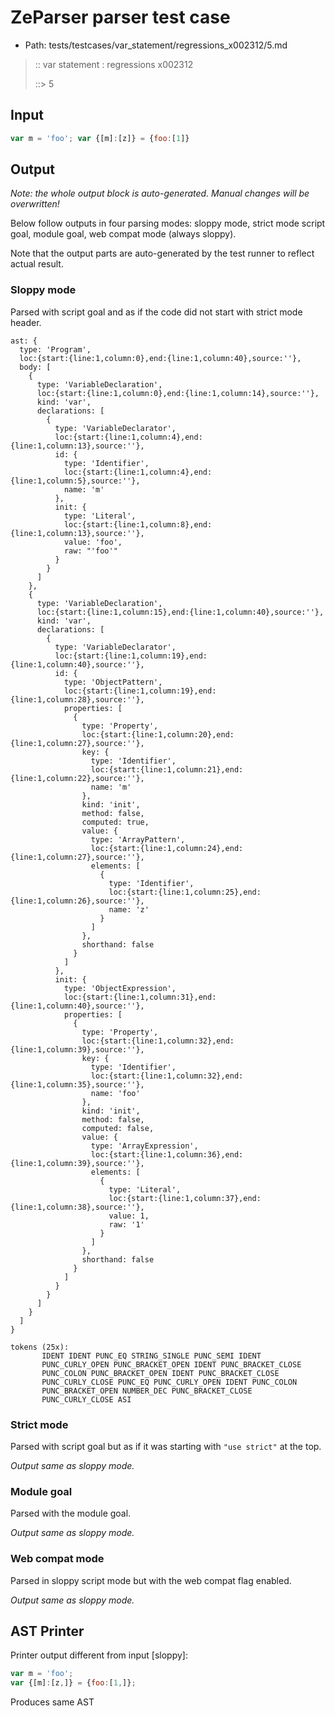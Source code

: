 # ZeParser parser test case

- Path: tests/testcases/var_statement/regressions_x002312/5.md

> :: var statement : regressions x002312
>
> ::> 5

## Input

`````js
var m = 'foo'; var {[m]:[z]} = {foo:[1]}
`````

## Output

_Note: the whole output block is auto-generated. Manual changes will be overwritten!_

Below follow outputs in four parsing modes: sloppy mode, strict mode script goal, module goal, web compat mode (always sloppy).

Note that the output parts are auto-generated by the test runner to reflect actual result.

### Sloppy mode

Parsed with script goal and as if the code did not start with strict mode header.

`````
ast: {
  type: 'Program',
  loc:{start:{line:1,column:0},end:{line:1,column:40},source:''},
  body: [
    {
      type: 'VariableDeclaration',
      loc:{start:{line:1,column:0},end:{line:1,column:14},source:''},
      kind: 'var',
      declarations: [
        {
          type: 'VariableDeclarator',
          loc:{start:{line:1,column:4},end:{line:1,column:13},source:''},
          id: {
            type: 'Identifier',
            loc:{start:{line:1,column:4},end:{line:1,column:5},source:''},
            name: 'm'
          },
          init: {
            type: 'Literal',
            loc:{start:{line:1,column:8},end:{line:1,column:13},source:''},
            value: 'foo',
            raw: "'foo'"
          }
        }
      ]
    },
    {
      type: 'VariableDeclaration',
      loc:{start:{line:1,column:15},end:{line:1,column:40},source:''},
      kind: 'var',
      declarations: [
        {
          type: 'VariableDeclarator',
          loc:{start:{line:1,column:19},end:{line:1,column:40},source:''},
          id: {
            type: 'ObjectPattern',
            loc:{start:{line:1,column:19},end:{line:1,column:28},source:''},
            properties: [
              {
                type: 'Property',
                loc:{start:{line:1,column:20},end:{line:1,column:27},source:''},
                key: {
                  type: 'Identifier',
                  loc:{start:{line:1,column:21},end:{line:1,column:22},source:''},
                  name: 'm'
                },
                kind: 'init',
                method: false,
                computed: true,
                value: {
                  type: 'ArrayPattern',
                  loc:{start:{line:1,column:24},end:{line:1,column:27},source:''},
                  elements: [
                    {
                      type: 'Identifier',
                      loc:{start:{line:1,column:25},end:{line:1,column:26},source:''},
                      name: 'z'
                    }
                  ]
                },
                shorthand: false
              }
            ]
          },
          init: {
            type: 'ObjectExpression',
            loc:{start:{line:1,column:31},end:{line:1,column:40},source:''},
            properties: [
              {
                type: 'Property',
                loc:{start:{line:1,column:32},end:{line:1,column:39},source:''},
                key: {
                  type: 'Identifier',
                  loc:{start:{line:1,column:32},end:{line:1,column:35},source:''},
                  name: 'foo'
                },
                kind: 'init',
                method: false,
                computed: false,
                value: {
                  type: 'ArrayExpression',
                  loc:{start:{line:1,column:36},end:{line:1,column:39},source:''},
                  elements: [
                    {
                      type: 'Literal',
                      loc:{start:{line:1,column:37},end:{line:1,column:38},source:''},
                      value: 1,
                      raw: '1'
                    }
                  ]
                },
                shorthand: false
              }
            ]
          }
        }
      ]
    }
  ]
}

tokens (25x):
       IDENT IDENT PUNC_EQ STRING_SINGLE PUNC_SEMI IDENT
       PUNC_CURLY_OPEN PUNC_BRACKET_OPEN IDENT PUNC_BRACKET_CLOSE
       PUNC_COLON PUNC_BRACKET_OPEN IDENT PUNC_BRACKET_CLOSE
       PUNC_CURLY_CLOSE PUNC_EQ PUNC_CURLY_OPEN IDENT PUNC_COLON
       PUNC_BRACKET_OPEN NUMBER_DEC PUNC_BRACKET_CLOSE
       PUNC_CURLY_CLOSE ASI
`````

### Strict mode

Parsed with script goal but as if it was starting with `"use strict"` at the top.

_Output same as sloppy mode._

### Module goal

Parsed with the module goal.

_Output same as sloppy mode._

### Web compat mode

Parsed in sloppy script mode but with the web compat flag enabled.

_Output same as sloppy mode._

## AST Printer

Printer output different from input [sloppy]:

````js
var m = 'foo';
var {[m]:[z,]} = {foo:[1,]};
````

Produces same AST
